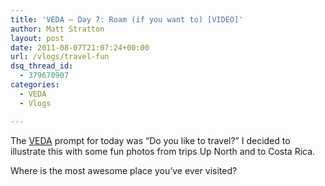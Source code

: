 ```yaml
---
title: 'VEDA – Day 7: Roam (if you want to) [VIDEO]'
author: Matt Stratton
layout: post
date: 2011-08-07T21:07:24+00:00
url: /vlogs/travel-fun
dsq_thread_id:
  - 379670907
categories:
  - VEDA
  - Vlogs

---
```

The <a href="https://www.weblogwevlog.com" target="_blank">VEDA</a> prompt for today was &#8220;Do you like to travel?&#8221; I decided to illustrate this with some fun photos from trips Up North and to Costa Rica.



Where is the most awesome place you&#8217;ve ever visited?